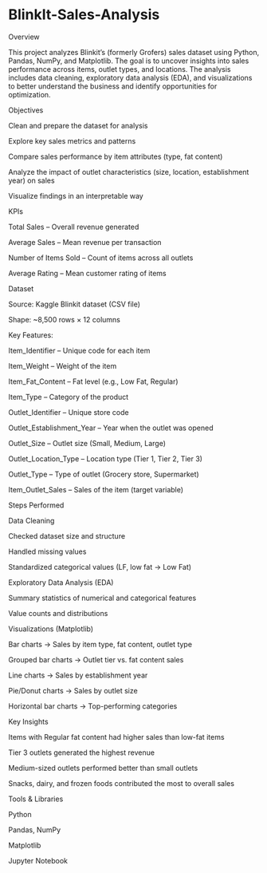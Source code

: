 # BlinkIt-Sales-Analysis

Overview

This project analyzes Blinkit’s (formerly Grofers) sales dataset using Python, Pandas, NumPy, and Matplotlib. The goal is to uncover insights into sales performance across items, outlet types, and locations. The analysis includes data cleaning, exploratory data analysis (EDA), and visualizations to better understand the business and identify opportunities for optimization.

Objectives

Clean and prepare the dataset for analysis

Explore key sales metrics and patterns

Compare sales performance by item attributes (type, fat content)

Analyze the impact of outlet characteristics (size, location, establishment year) on sales

Visualize findings in an interpretable way

KPIs

Total Sales – Overall revenue generated

Average Sales – Mean revenue per transaction

Number of Items Sold – Count of items across all outlets

Average Rating – Mean customer rating of items

Dataset

Source: Kaggle Blinkit dataset (CSV file)

Shape: ~8,500 rows × 12 columns

Key Features:

Item_Identifier – Unique code for each item

Item_Weight – Weight of the item

Item_Fat_Content – Fat level (e.g., Low Fat, Regular)

Item_Type – Category of the product

Outlet_Identifier – Unique store code

Outlet_Establishment_Year – Year when the outlet was opened

Outlet_Size – Outlet size (Small, Medium, Large)

Outlet_Location_Type – Location type (Tier 1, Tier 2, Tier 3)

Outlet_Type – Type of outlet (Grocery store, Supermarket)

Item_Outlet_Sales – Sales of the item (target variable)

Steps Performed

Data Cleaning

Checked dataset size and structure

Handled missing values

Standardized categorical values (LF, low fat → Low Fat)

Exploratory Data Analysis (EDA)

Summary statistics of numerical and categorical features

Value counts and distributions

Visualizations (Matplotlib)

Bar charts → Sales by item type, fat content, outlet type

Grouped bar charts → Outlet tier vs. fat content sales

Line charts → Sales by establishment year

Pie/Donut charts → Sales by outlet size

Horizontal bar charts → Top-performing categories

Key Insights

Items with Regular fat content had higher sales than low-fat items

Tier 3 outlets generated the highest revenue

Medium-sized outlets performed better than small outlets

Snacks, dairy, and frozen foods contributed the most to overall sales

Tools & Libraries

Python

Pandas, NumPy

Matplotlib

Jupyter Notebook

